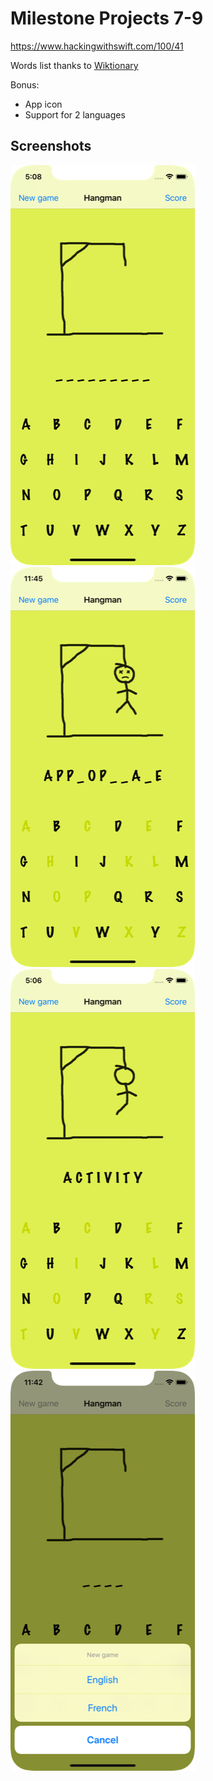 # Milestone Projects 7-9

https://www.hackingwithswift.com/100/41

Words list thanks to [Wiktionary](https://en.wiktionary.org/)

Bonus:
- App icon
- Support for 2 languages

## Screenshots

![screenshot1](screenshots/screen01.png)
![screenshot1](screenshots/screen02.png)
![screenshot1](screenshots/screen03.png)
![screenshot1](screenshots/screen04.png)
